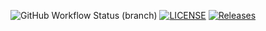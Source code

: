 ![GitHub Workflow Status (branch)](https://img.shields.io/github/actions/workflow/status/tjk2002/sem/main.yml?branch=master)
[![LICENSE](https://img.shields.io/github/license/<github-username>/sem.svg?style=flat-square)](https://github.com/tjk2002/sem/blob/master/LICENSE)
[![Releases](https://img.shields.io/github/release/<github-username>/sem/all.svg?style=flat-square)](https://github.com/tjk2002/sem/releases)